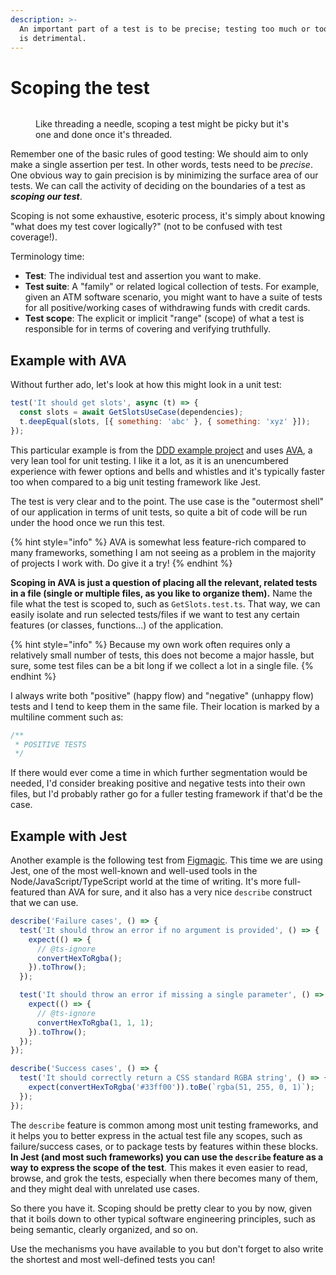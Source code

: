 ```yaml
---
description: >-
  An important part of a test is to be precise; testing too much or too little
  is detrimental.
---
```


# Scoping the test

<figure><img src="../.gitbook/assets/image (5).png" alt=""><figcaption><p>Like threading a needle, scoping a test might be picky but it's one and done once it's threaded.</p></figcaption></figure>

Remember one of the basic rules of good testing: We should aim to only make a single assertion per test. In other words, tests need to be _precise_. One obvious way to gain precision is by minimizing the surface area of our tests. We can call the activity of deciding on the boundaries of a test as _**scoping our test**_.

Scoping is not some exhaustive, esoteric process, it's simply about knowing "what does my test cover logically?" (not to be confused with test coverage!).

Terminology time:

* **Test**: The individual test and assertion you want to make.
* **Test suite**: A "family" or related logical collection of tests. For example, given an ATM software scenario, you might want to have a suite of tests for all positive/working cases of withdrawing funds with credit cards.&#x20;
* **Test scope**: The explicit or implicit "range" (scope) of what a test is responsible for in terms of covering and verifying truthfully.

## Example with AVA

Without further ado, let's look at how this might look in a unit test:

```javascript
test('It should get slots', async (t) => {
  const slots = await GetSlotsUseCase(dependencies);
  t.deepEqual(slots, [{ something: 'abc' }, { something: 'xyz' }]);
});
```

This particular example is from the [DDD example project](https://github.com/mikaelvesavuori/get-a-room-ddd-example) and uses [AVA](https://github.com/avajs/ava), a very lean tool for unit testing. I like it a lot, as it is an unencumbered experience with fewer options and bells and whistles and it's typically faster too when compared to a big unit testing framework like Jest.

The test is very clear and to the point. The use case is the "outermost shell" of our application in terms of unit tests, so quite a bit of code will be run under the hood once we run this test.

{% hint style="info" %}
AVA is somewhat less feature-rich compared to many frameworks, something I am not seeing as a problem in the majority of projects I work with. Do give it a try!
{% endhint %}

**Scoping in AVA is just a question of placing all the relevant, related tests in a file (single or multiple files, as you like to organize them).** Name the file what the test is scoped to, such as `GetSlots.test.ts`. That way, we can easily isolate and run selected tests/files if we want to test any certain features (or classes, functions...) of the application.

{% hint style="info" %}
Because my own work often requires only a relatively small number of tests, this does not become a major hassle, but sure, some test files can be a bit long if we collect a lot in a single file.
{% endhint %}

I always write both "positive" (happy flow) and "negative" (unhappy flow) tests and I tend to keep them in the same file. Their location is marked by a multiline comment such as:

```typescript
/**
 * POSITIVE TESTS
 */
```

If there would ever come a time in which further segmentation would be needed, I'd consider breaking positive and negative tests into their own files, but I'd probably rather go for a fuller testing framework if that'd be the case.

## Example with Jest

Another example is the following test from [Figmagic](https://github.com/mikaelvesavuori/figmagic). This time we are using Jest, one of the most well-known and well-used tools in the Node/JavaScript/TypeScript world at the time of writing. It's more full-featured than AVA for sure, and it also has a very nice `describe` construct that we can use.

```typescript
describe('Failure cases', () => {
  test('It should throw an error if no argument is provided', () => {
    expect(() => {
      // @ts-ignore
      convertHexToRgba();
    }).toThrow();
  });

  test('It should throw an error if missing a single parameter', () => {
    expect(() => {
      // @ts-ignore
      convertHexToRgba(1, 1, 1);
    }).toThrow();
  });
});

describe('Success cases', () => {
  test('It should correctly return a CSS standard RGBA string', () => {
    expect(convertHexToRgba('#33ff00')).toBe(`rgba(51, 255, 0, 1)`);
  });
});

```

The `describe` feature is common among most unit testing frameworks, and it helps you to better express in the actual test file any scopes, such as failure/success cases, or to package tests by features within these blocks. **In Jest (and most such frameworks) you can use the `describe` feature as a way to express the scope of the test**. This makes it even easier to read, browse, and grok the tests, especially when there becomes many of them, and they might deal with unrelated use cases.

So there you have it. Scoping should be pretty clear to you by now, given that it boils down to other typical software engineering principles, such as being semantic, clearly organized, and so on.

Use the mechanisms you have available to you but don't forget to also write the shortest and most well-defined tests you can!
